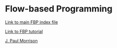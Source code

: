 # Flow-based Programming


[Link to main FBP index file](https://jpaulm.github.io/fbp/)

[Link to FBP tutorial](https://github.com/jpaulm/fbp-tutorial-filter-file/README.md) 

[J. Paul Morrison](https://jpaulm.github.io/index.shtml)
